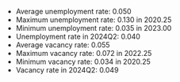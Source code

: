 
* Average unemployment rate: 0.050 
* Maximum unemployment rate: 0.130 in 2020.25 
* Minimum unemployment rate: 0.035 in 2023.00 
* Unemployment rate in 2024Q2: 0.040 
* Average vacancy rate: 0.055 
* Maximum vacancy rate: 0.072 in 2022.25 
* Minimum vacancy rate: 0.034 in 2020.25 
* Vacancy rate in 2024Q2: 0.049 

